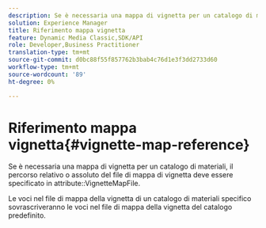 ```yaml
---
description: Se è necessaria una mappa di vignetta per un catalogo di materiali, il percorso relativo o assoluto del file di mappa di vignetta deve essere specificato nell'attributo VignetteMapFile.
solution: Experience Manager
title: Riferimento mappa vignetta
feature: Dynamic Media Classic,SDK/API
role: Developer,Business Practitioner
translation-type: tm+mt
source-git-commit: d0bc88f55f857762b3bab4c76d1e3f3dd2733d60
workflow-type: tm+mt
source-wordcount: '89'
ht-degree: 0%

---
```



# Riferimento mappa vignetta{#vignette-map-reference}

Se è necessaria una mappa di vignetta per un catalogo di materiali, il percorso relativo o assoluto del file di mappa di vignetta deve essere specificato in attribute::VignetteMapFile.

Le voci nel file di mappa della vignetta di un catalogo di materiali specifico sovrascriveranno le voci nel file di mappa della vignetta del catalogo predefinito.
